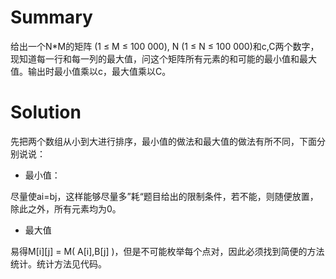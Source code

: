 # Summary

给出一个N*M的矩阵 (1 ≤ M ≤ 100 000), N (1 ≤ N ≤ 100 000)和c,C两个数字，现知道每一行和每一列的最大值，问这个矩阵所有元素的和可能的最小值和最大值。输出时最小值乘以c，最大值乘以C。
# Solution

先把两个数组从小到大进行排序，最小值的做法和最大值的做法有所不同，下面分别说说：

* 最小值： 

尽量使ai=bj，这样能够尽量多”耗“题目给出的限制条件，若不能，则随便放置，除此之外，所有元素均为0。

* 最大值 

易得M[i][j] = M( A[i],B[j] )，但是不可能枚举每个点对，因此必须找到简便的方法统计。统计方法见代码。 
